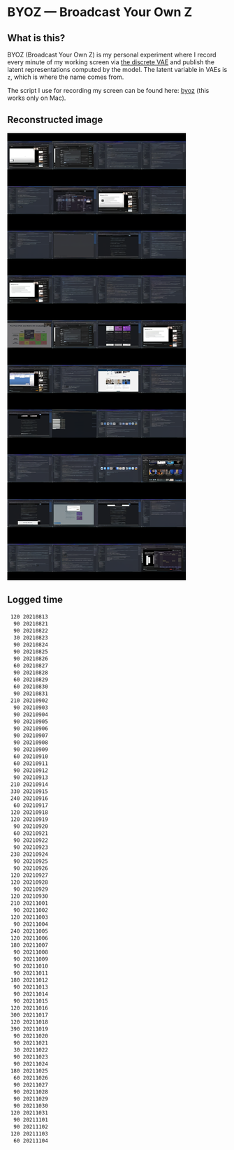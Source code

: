 # BYOZ — Broadcast Your Own Z

## What is this?

BYOZ (Broadcast Your Own Z) is my personal experiment where I record every minute of my working screen via [the discrete VAE](https://github.com/openai/DALL-E) and publish the latent representations computed by the model. The latent variable in VAEs is `z`, which is where the name comes from.

The script I use for recording my screen can be found here: [byoz](byoz) (this works only on Mac).

## Reconstructed image

![reconstructed image](recon.png)

## Logged time
```
 120 20210813
  90 20210821
  90 20210822
  30 20210823
  90 20210824
  90 20210825
  90 20210826
  60 20210827
  90 20210828
  60 20210829
  60 20210830
  90 20210831
 210 20210902
  90 20210903
  90 20210904
  90 20210905
  90 20210906
  90 20210907
  90 20210908
  90 20210909
  60 20210910
  60 20210911
  90 20210912
  90 20210913
 210 20210914
 330 20210915
 240 20210916
  60 20210917
 120 20210918
 120 20210919
  90 20210920
  60 20210921
  90 20210922
  90 20210923
 238 20210924
  90 20210925
  90 20210926
 120 20210927
 120 20210928
  90 20210929
 120 20210930
 210 20211001
  90 20211002
 120 20211003
  90 20211004
 240 20211005
 120 20211006
 180 20211007
  90 20211008
  90 20211009
  90 20211010
  90 20211011
 180 20211012
  90 20211013
  90 20211014
  90 20211015
 120 20211016
 300 20211017
 120 20211018
 390 20211019
  90 20211020
  90 20211021
  30 20211022
  90 20211023
  90 20211024
 180 20211025
  60 20211026
  90 20211027
  90 20211028
  90 20211029
  90 20211030
 120 20211031
  90 20211101
  90 20211102
 120 20211103
  60 20211104
```
